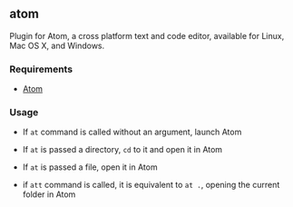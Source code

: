## atom

Plugin for Atom, a cross platform text and code editor, available for Linux, Mac OS X, and Windows.

### Requirements

 * [Atom](https://atom.io/)

### Usage

 * If `at` command is called without an argument, launch Atom

 * If `at` is passed a directory, `cd` to it and open it in Atom

 * If `at` is passed a file, open it in Atom

 * if `att` command is called, it is equivalent to `at .`, opening the current folder in Atom
